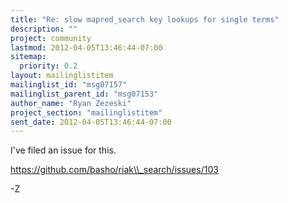 ```yaml
---
title: "Re: slow mapred_search key lookups for single terms"
description: ""
project: community
lastmod: 2012-04-05T13:46:44-07:00
sitemap:
  priority: 0.2
layout: mailinglistitem
mailinglist_id: "msg07157"
mailinglist_parent_id: "msg07153"
author_name: "Ryan Zezeski"
project_section: "mailinglistitem"
sent_date: 2012-04-05T13:46:44-07:00
---
```



I've filed an issue for this.

https://github.com/basho/riak\\_search/issues/103

-Z

